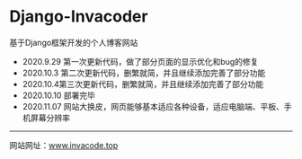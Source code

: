 # Django-Invacoder

基于Django框架开发的个人博客网站

- 2020.9.29 第一次更新代码，做了部分页面的显示优化和bug的修复
- 2020.10.3 第二次更新代码，删繁就简，并且继续添加完善了部分功能
- 2020.10.4第三次更新代码，删繁就简，并且继续添加完善了部分功能
- 2020.10.10 部署完毕
- 2020.11.07 网站大换皮，网页能够基本适应各种设备，适应电脑端、平板、手机屏幕分辨率



------

网站网址：www.invacode.top  


